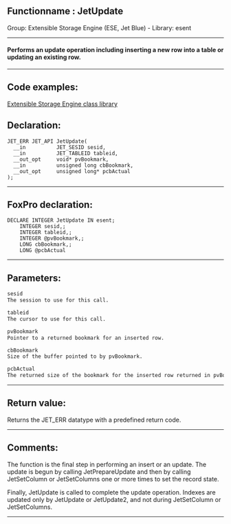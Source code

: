 <link rel="stylesheet" type="text/css" href="../../css/win32api.css">  
<link rel="stylesheet" href="https://cdnjs.cloudflare.com/ajax/libs/font-awesome/4.7.0/css/font-awesome.min.css">

## Functionname : JetUpdate
Group: Extensible Storage Engine (ESE, Jet Blue) - Library: esent    
***  


#### Performs an update operation including inserting a new row into a table or updating an existing row.

***  


## Code examples:
[Extensible Storage Engine class library](../../samples/sample_532.md)  

## Declaration:
```foxpro  
JET_ERR JET_API JetUpdate(
  __in          JET_SESID sesid,
  __in          JET_TABLEID tableid,
  __out_opt     void* pvBookmark,
  __in          unsigned long cbBookmark,
  __out_opt     unsigned long* pcbActual
);  
```  
***  


## FoxPro declaration:
```foxpro  
DECLARE INTEGER JetUpdate IN esent;
	INTEGER sesid,;
	INTEGER tableid,;
	INTEGER @pvBookmark,;
	LONG cbBookmark,;
	LONG @pcbActual  
```  
***  


## Parameters:
```txt  
sesid
The session to use for this call.

tableid
The cursor to use for this call.

pvBookmark
Pointer to a returned bookmark for an inserted row.

cbBookmark
Size of the buffer pointed to by pvBookmark.

pcbActual
The returned size of the bookmark for the inserted row returned in pvBookmark.  
```  
***  


## Return value:
Returns the JET_ERR datatype with a predefined return code.  
***  


## Comments:
The function is the final step in performing an insert or an update. The update is begun by calling JetPrepareUpdate and then by calling JetSetColumn or JetSetColumns one or more times to set the record state.   
  
Finally, JetUpdate is called to complete the update operation. Indexes are updated only by JetUpdate or JetUpdate2, and not during JetSetColumn or JetSetColumns.  
  
***  

